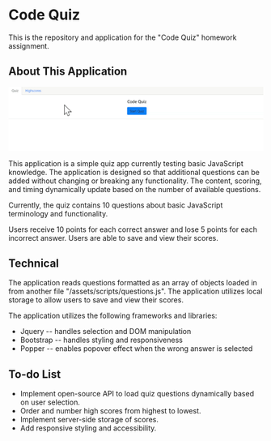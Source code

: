 # Code Quiz

This is the repository and application for the "Code Quiz" homework assignment.

## About This Application

![Demo Gif](https://github.com/magiama9/code-quiz/blob/master/assets/images/demo-gif.gif)

This application is a simple quiz app currently testing basic JavaScript knowledge. The application is designed so that additional questions can be added without changing or breaking any functionality. The content, scoring, and timing dynamically update based on the number of available questions.

Currently, the quiz contains 10 questions about basic JavaScript terminology and functionality.

Users receive 10 points for each correct answer and lose 5 points for each incorrect answer. Users are able to save and view their scores.

## Technical

The application reads questions formatted as an array of objects loaded in from another file "/assets/scripts/questions.js". The application utilizes local storage to allow users to save and view their scores.

The application utilizes the following frameworks and libraries:
  * Jquery -- handles selection and DOM manipulation
  * Bootstrap -- handles styling and responsiveness
  * Popper -- enables popover effect when the wrong answer is selected

## To-do List

  * Implement open-source API to load quiz questions dynamically based on user selection.
  * Order and number high scores from highest to lowest.
  * Implement server-side storage of scores.
  * Add responsive styling and accessibility.
